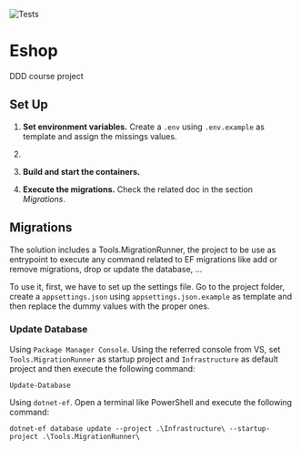 ![Tests](https://github.com/mgarciaesw/eshop_room2/actions/workflows/tests.yml/badge.svg?branch=main)

Eshop
=====

DDD course project

## Set Up

1. **Set environment variables.** Create a `.env` using `.env.example` as template and assign the missings values.
1. 
2. **Build and start the containers.**

3. **Execute the migrations.** Check the related doc in the section *Migrations*.

## Migrations

The solution includes a Tools.MigrationRunner, the project to be use as entrypoint to execute any command related to EF migrations like add or remove migrations, drop or update the database, ...

To use it, first, we have to set up the settings file. Go to the project folder, create a `appsettings.json` using `appsettings.json.example` as template and then replace the dummy values with the proper ones.

### Update Database

Using `Package Manager Console`. Using the referred console from VS, set `Tools.MigrationRunner` as startup project and `Infrastructure` as default project and then execute the following command:

```console
Update-Database
```

Using `dotnet-ef`. Open a terminal like PowerShell and execute the following command:

```console
dotnet-ef database update --project .\Infrastructure\ --startup-project .\Tools.MigrationRunner\
```